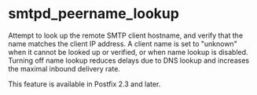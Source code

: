# smtpd_peername_lookup 

 Attempt to look up the remote SMTP client hostname, and verify that
the name matches the client IP address. A client name is set to
"unknown" when it cannot be looked up or verified, or when name
lookup is disabled.  Turning off name lookup reduces delays due to
DNS lookup and increases the maximal inbound delivery rate. 

 This feature is available in Postfix 2.3 and later.  


